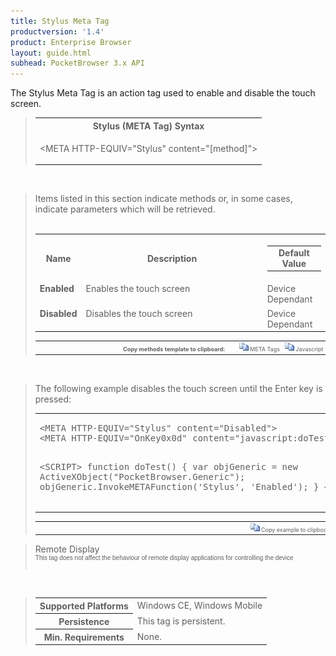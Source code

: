 ```yaml
---
title: Stylus Meta Tag
productversion: '1.4'
product: Enterprise Browser
layout: guide.html
subhead: PocketBrowser 3.x API
---
```


The Stylus Meta Tag is an action tag used to enable and disable the touch screen.

<div id="SyntaxSpan" style="display:block">
<blockquote>
<table class="clsSyntax" cellspacing="1" cellpadding="3" width="95%">
<tr>
<th class="clsSyntaxHeadings">Stylus (META Tag) Syntax
</th>
</tr>
<tr>
<td class="clsSyntaxCells">
  <p>&lt;META HTTP-EQUIV="Stylus" content="[method]"&gt;</p>
</td>
</tr>
</table>
</blockquote><br></div>
<div id="ParametersWOSpan" style="display:block">
<blockquote>
Items listed in this section indicate methods or, in some cases, indicate parameters which will be retrieved.
<BR><BR><table class="clsSyntax" cellspacing="1" cellpadding="3" width="95%">
<col width="10%">
<col width="68%">
<col width="22%">
<tr>
<th class="clsSyntaxHeadings">Name</th>
<th class="clsSyntaxHeadings">Description</th>
<th class="clsSyntaxHeadings">
  <table cellspacing="0" cellpadding="0">
    <tr>
      <td width="85%" class="clsSyntaxHeadings" style="border-bottom-style: none;">Default Value</td>
    </tr>
  </table>
</th>
</tr>
<tr>
<td valign="top" class="clsSyntaxCells"><b>Enabled</b></td>
<td valign="top" class="clsSyntaxCells">Enables the touch screen</td>
<td valign="top" class="clsSyntaxCells">Device Dependant</td>
</tr>
<tr>
<td valign="top" class="clsSyntaxCells"><b>Disabled</b></td>
<td valign="top" class="clsSyntaxCells">Disables the touch screen</td>
<td valign="top" class="clsSyntaxCells">Device Dependant</td>
</tr>
</table>
<table cellspacing="1" cellpadding="3" width="95%">
<col width="78%">
<col width="8%">
<col width="1%">
<col width="5%">
<col width="1%">
<col width="5%">
<col width="2%">
<tr align="right">
<td></td>
<td valign="bottom" style="border-bottom-style: none;font-weight:normal;font-size:xx-small;"><nobr><b>Copy methods template to clipboard:</b></nobr></td>
<td></td>
<td valign="bottom" style="border-bottom-style: none;font-weight:normal;font-size:xx-small;"><nobr><img id="imgCopyDefaultsWO" alt="Copy META Tag template to clipboard" onclick="CopyTemplate('txtMETATemplateWO')" onmouseover="this.style.cursor='hand'" src="../Resources/CopyDefaults.gif">
			META Tags
		</nobr></td>
<td></td>
<td valign="middle" style="border-bottom-style: none;font-weight:normal;font-size:xx-small;"><nobr><img id="imgCopyDefaultsWO" alt="Copy Javascript template to clipboard" onclick="CopyTemplate('txtJavascriptTemplateWO')" onmouseover="this.style.cursor='hand'" src="../Resources/CopyDefaults.gif">
			Javascript
		</nobr></td>
<td></td>
</tr>
</table>
<div style="display:none"><textarea id="txtMETATemplateWO">&lt;!-- 
The Stylus META Tag is an action tag used to enable or disable the touch screen.
--&gt;

&lt;!-- &lt;META HTTP-Equiv="Stylus" Content="Enabled"&gt; --&gt;      &lt;!-- Enables the touch screen --&gt;
&lt;!-- &lt;META HTTP-Equiv="Stylus" Content="Disabled"&gt; --&gt;      &lt;!-- Disables the touch screen --&gt;</textarea></div>
<div style="display:none"><textarea id="txtJavascriptTemplateWO">&lt;script&gt;
/*
The Stylus META Tag is an action tag used to enable or disable the touch screen.
*/

function doStylusInit()
{
var objGeneric = new ActiveXObject("PocketBrowser.Generic");

//objGeneric.InvokeMETAFunction('Stylus', 'Enabled');      /* Enables the touch screen */
//objGeneric.InvokeMETAFunction('Stylus', 'Disabled');      /* Disables the touch screen */

}
&lt;/script&gt;</textarea></div>
</blockquote><br></div>

<div id="ExamplesSpan" style="display:block">
<blockquote>
<p>The following example disables the touch screen until the Enter key is pressed:</p>
<table class="clsSyntax" cellspacing="1" cellpadding="3" width="95%">
<tr>
<td>
  <pre class="clsSyntaxCells">
&lt;META HTTP-EQUIV="Stylus" content="Disabled"&gt;
&lt;META HTTP-EQUIV="OnKey0x0d" content="javascript:doTest();"&gt;

&lt;SCRIPT&gt;
function doTest()
{
var objGeneric = new ActiveXObject("PocketBrowser.Generic");
objGeneric.InvokeMETAFunction('Stylus', 'Enabled');
}
&lt;/SCRIPT&gt;
</pre>
</td>
</tr>
</table>
<table cellspacing="1" cellpadding="3" width="95%">
<col width="85%">
<col width="15%">
<tr align="right">
<td></td>
<td valign="bottom" style="border-bottom-style: none;font-weight:normal;font-size:xx-small;"><nobr><img id="imgCopyDefaults" alt="Copy example to clipboard" onmouseover="this.style.cursor='hand'" src="../Resources/CopyDefaults.gif" onclick="CopyTemplate('ID0EQB');">
			Copy example to clipboard
		</nobr></td>
</tr>
</table>
<div id="Examples" style="display:none"><textarea id="ID0EQB">&lt;!-- 
The following example disables the touch screen until the Enter key is pressed:
--&gt;

&lt;META HTTP-EQUIV="Stylus" content="Disabled"&gt;
&lt;META HTTP-EQUIV="OnKey0x0d" content="javascript:doTest();"&gt;

&lt;SCRIPT&gt;
function doTest()
{
var objGeneric = new ActiveXObject("PocketBrowser.Generic");
objGeneric.InvokeMETAFunction('Stylus', 'Enabled');
}
&lt;/SCRIPT&gt;
</textarea></div>
</blockquote>
</div>
<div id="RemarksSpan" style="display:block">
<blockquote>
<DIV class="clsRef">Remote Display</DIV>
<DIV style="font-family:verdana,arial,helvetica;font-size:x-small;">This tag does not affect the behaviour of remote display applications for controlling the device</DIV>
<pre style="font-family:courier;font-size:small;"></pre>
</blockquote><br></div>
<div id="InfoSpan" style="display:block">
<blockquote>
<table>
<tr>
<th>Supported Platforms</th>
<td>Windows CE, Windows Mobile</td>
</tr>
<tr>
<th>Persistence</th>
<td>This tag is persistent.</td>
</tr>
<tr>
<th>Min. Requirements</th>
<td>None.</td>
</tr>
</table>
</blockquote><br></div>
<div id="DefaultParamsSpan" style="display:none">
<pre><textarea id="DefaultParameters"></textarea></pre>
</div>
